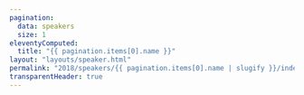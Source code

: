 ```yaml
---
pagination:
  data: speakers
  size: 1
eleventyComputed:
  title: "{{ pagination.items[0].name }}"
layout: "layouts/speaker.html"
permalink: "2018/speakers/{{ pagination.items[0].name | slugify }}/index.html"
transparentHeader: true
---
```

